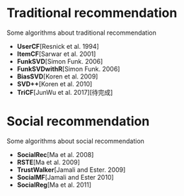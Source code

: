 # Traditional recommendation
Some algorithms about traditional recommendation

* **UserCF**[Resnick et al. 1994]
* **ItemCF**[Sarwar et al. 2001]
* **FunkSVD**[Simon Funk. 2006]
* **FunkSVDwithR**[Simon Funk. 2006]
* **BiasSVD**[Koren et al. 2009]
* **SVD++**[Koren et al. 2010]
* **TriCF**[JunWu et al. 2017][待完成]
# Social recommendation
Some algorithms about social recommendation

* **SocialRec**[Ma et al. 2008]
* **RSTE**[Ma et al. 2009]
* **TrustWalker**[Jamali and Ester. 2009]
* **SocialMF**[Jamali and Ester 2010]
* **SocialReg**[Ma et al. 2011]

